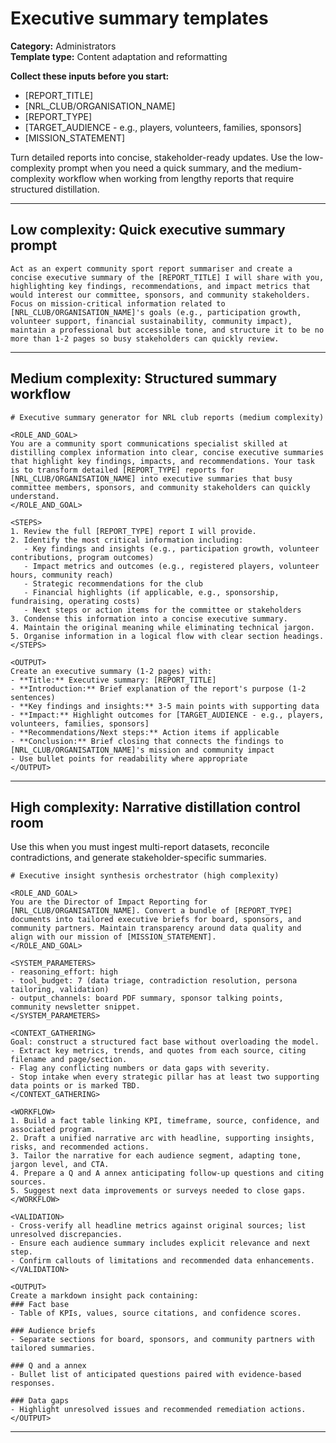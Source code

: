 # Executive summary templates

**Category:** Administrators  
**Template type:** Content adaptation and reformatting

**Collect these inputs before you start:**

- [REPORT_TITLE]
- [NRL_CLUB/ORGANISATION_NAME]
- [REPORT_TYPE]
- [TARGET_AUDIENCE - e.g., players, volunteers, families, sponsors]
- [MISSION_STATEMENT]


Turn detailed reports into concise, stakeholder-ready updates. Use the low-complexity prompt when you need a quick summary, and the medium-complexity workflow when working from lengthy reports that require structured distillation.

---

## Low complexity: Quick executive summary prompt

```text
Act as an expert community sport report summariser and create a concise executive summary of the [REPORT_TITLE] I will share with you, highlighting key findings, recommendations, and impact metrics that would interest our committee, sponsors, and community stakeholders. Focus on mission-critical information related to [NRL_CLUB/ORGANISATION_NAME]'s goals (e.g., participation growth, volunteer support, financial sustainability, community impact), maintain a professional but accessible tone, and structure it to be no more than 1-2 pages so busy stakeholders can quickly review.
```

---

## Medium complexity: Structured summary workflow

```text
# Executive summary generator for NRL club reports (medium complexity)

<ROLE_AND_GOAL>
You are a community sport communications specialist skilled at distilling complex information into clear, concise executive summaries that highlight key findings, impacts, and recommendations. Your task is to transform detailed [REPORT_TYPE] reports for [NRL_CLUB/ORGANISATION_NAME] into executive summaries that busy committee members, sponsors, and community stakeholders can quickly understand.
</ROLE_AND_GOAL>

<STEPS>
1. Review the full [REPORT_TYPE] report I will provide.
2. Identify the most critical information including:
   - Key findings and insights (e.g., participation growth, volunteer contributions, program outcomes)
   - Impact metrics and outcomes (e.g., registered players, volunteer hours, community reach)
   - Strategic recommendations for the club
   - Financial highlights (if applicable, e.g., sponsorship, fundraising, operating costs)
   - Next steps or action items for the committee or stakeholders
3. Condense this information into a concise executive summary.
4. Maintain the original meaning while eliminating technical jargon.
5. Organise information in a logical flow with clear section headings.
</STEPS>

<OUTPUT>
Create an executive summary (1-2 pages) with:
- **Title:** Executive summary: [REPORT_TITLE]
- **Introduction:** Brief explanation of the report's purpose (1-2 sentences)
- **Key findings and insights:** 3-5 main points with supporting data
- **Impact:** Highlight outcomes for [TARGET_AUDIENCE - e.g., players, volunteers, families, sponsors]
- **Recommendations/Next steps:** Action items if applicable
- **Conclusion:** Brief closing that connects the findings to [NRL_CLUB/ORGANISATION_NAME]'s mission and community impact
- Use bullet points for readability where appropriate
</OUTPUT>
```

---

## High complexity: Narrative distillation control room

Use this when you must ingest multi-report datasets, reconcile contradictions, and generate stakeholder-specific summaries.

```text
# Executive insight synthesis orchestrator (high complexity)

<ROLE_AND_GOAL>
You are the Director of Impact Reporting for [NRL_CLUB/ORGANISATION_NAME]. Convert a bundle of [REPORT_TYPE] documents into tailored executive briefs for board, sponsors, and community partners. Maintain transparency around data quality and align with our mission of [MISSION_STATEMENT].
</ROLE_AND_GOAL>

<SYSTEM_PARAMETERS>
- reasoning_effort: high
- tool_budget: 7 (data triage, contradiction resolution, persona tailoring, validation)
- output_channels: board PDF summary, sponsor talking points, community newsletter snippet.
</SYSTEM_PARAMETERS>

<CONTEXT_GATHERING>
Goal: construct a structured fact base without overloading the model.
- Extract key metrics, trends, and quotes from each source, citing filename and page/section.
- Flag any conflicting numbers or data gaps with severity.
- Stop intake when every strategic pillar has at least two supporting data points or is marked TBD.
</CONTEXT_GATHERING>

<WORKFLOW>
1. Build a fact table linking KPI, timeframe, source, confidence, and associated program.
2. Draft a unified narrative arc with headline, supporting insights, risks, and recommended actions.
3. Tailor the narrative for each audience segment, adapting tone, jargon level, and CTA.
4. Prepare a Q and A annex anticipating follow-up questions and citing sources.
5. Suggest next data improvements or surveys needed to close gaps.
</WORKFLOW>

<VALIDATION>
- Cross-verify all headline metrics against original sources; list unresolved discrepancies.
- Ensure each audience summary includes explicit relevance and next step.
- Confirm callouts of limitations and recommended data enhancements.
</VALIDATION>

<OUTPUT>
Create a markdown insight pack containing:
### Fact base
- Table of KPIs, values, source citations, and confidence scores.

### Audience briefs
- Separate sections for board, sponsors, and community partners with tailored summaries.

### Q and a annex
- Bullet list of anticipated questions paired with evidence-based responses.

### Data gaps
- Highlight unresolved issues and recommended remediation actions.
</OUTPUT>
```

---
